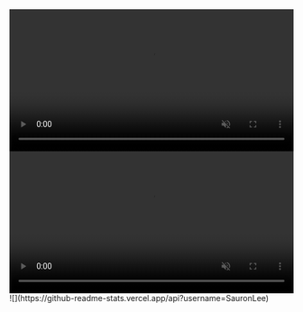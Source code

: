 <div class="row mt-2">
  <video muted autoplay playsinline loop style="width:100%;vertical-align:middle">
    <source src="/images/top_video.mp4" type="video/mp4" />
  </video>
  <video muted autoplay playsinline loop style="width:100%;vertical-align:middle">
    <source src="/images/t_v.mp4" type="video/mp4" />
  </video>
</div>
![](https://github-readme-stats.vercel.app/api?username=SauronLee)
